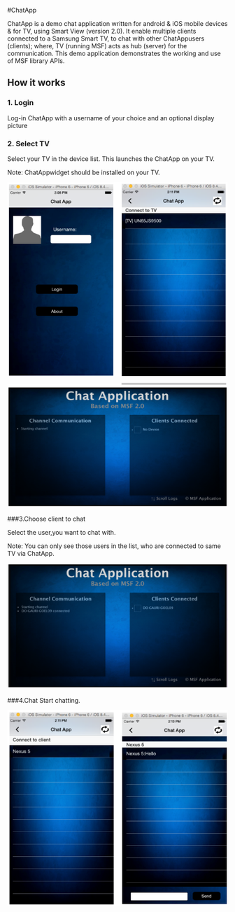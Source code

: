 #ChatApp


ChatApp is a demo chat application written for android & iOS mobile devices & for TV, using Smart View (version 2.0). It enable multiple clients connected to a Samsung Smart TV, to chat with other ChatAppusers (clients); where, TV (running MSF) acts as hub (server) for the communication. This demo application demonstrates the working and use of MSF library APIs. 

##  How it works

### 1. Login


Log-in ChatApp with a username of your choice and an optional display picture

### 2. Select TV

Select your TV in the device list. This launches the ChatApp on your TV.

Note: ChatAppwidget should be installed on your TV.

![](/chatApp_screenshot/chatapp01.png)

![](/chatApp_screenshot/chatapp02.png)

###3.Choose client to chat

Select the user,you want to chat with.

Note: You can only see those users in the list, who are connected to same TV via ChatApp.

![](/chatApp_screenshot/chatapp03.png)

###4.Chat
Start chatting.

![](/chatApp_screenshot/chatapp04.png)


